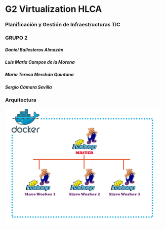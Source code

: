 # G2 Virtualization HLCA 

### Planificación y Gestión de Infraestructuras TIC

### GRUPO 2

#####  Daniel Ballesteros Almazán
#####  Luis María Campos de la Morena
#####  María Teresa Merchán Quintana
#####  Sergio Cámara Sevilla



### Arquitectura



![alt tag](https://github.com/sergiocamara/g2_virtualization/blob/main/Arquitectura-hadoop-cluster-pig-docker.jpg)

